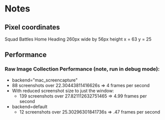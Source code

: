 # Notes
## Pixel coordinates
Squad Battles Home Heading
260px wide by 56px height
x = 63
y = 25

## Performance
### Raw Image Collection Performance (note, run in debug mode):
* backend="mac_screencapture"
* 88 screenshots over 22.30443811416626s => 4 frames per second
* With reduced screenshot size to just the window:
	+ 139 screenshots over 27.821112632751465 => 4.99 frames per second
* backend=default
	+ 12 screenshots over 25.30296301841736s => .47 frames per second